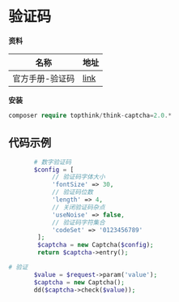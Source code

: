 # 验证码

**资料**

| 名称            | 地址                                                      |
| --------------- | --------------------------------------------------------- |
| 官方手册-验证码 | [link](https://www.kancloud.cn/manual/thinkphp5_1/354122) |

**安装**

```php
composer require topthink/think-captcha=2.0.*
```

## 代码示例

```php
       # 数字验证码 
       $config = [
            // 验证码字体大小
            'fontSize' => 30,
            // 验证码位数
            'length' => 4,
            // 关闭验证码杂点
            'useNoise' => false,
            // 验证码字符集合
            'codeSet' => '0123456789'
        ]; 
        $captcha = new Captcha($config);
        return $captcha->entry();

# 验证
       $value = $request->param('value');
       $captcha = new Captcha();
       dd($captcha->check($value));
```

